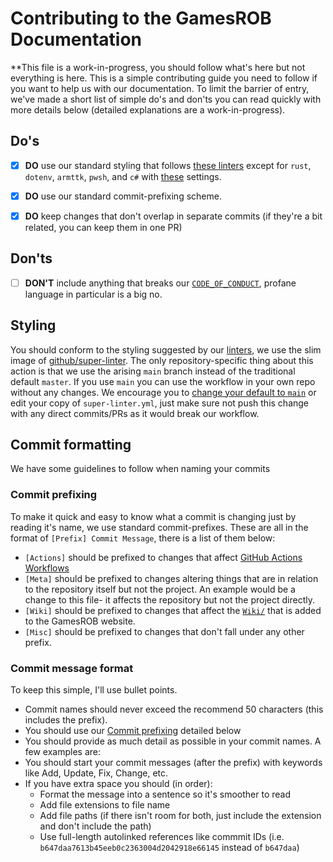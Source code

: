 # Contributing to the GamesROB Documentation
**This file is a work-in-progress, you should follow what's here but not everything is here.
This is a simple contributing guide you need to follow if you want to help us with our documentation. To limit the barrier of entry, we've made a short list of simple do's and don'ts you can read quickly with more details below (detailed explanations are a work-in-progress).


## Do's
- [x] **DO** use our standard styling that follows [these linters](https://github.com/github/super-linter#supported-linters) except for `rust`, `dotenv`, `armttk`, `pwsh`, and `c#` with [these](https://github.com/GamesROB/documentation/blob/main/.github/workflows/super-linter.yml) settings.
- [x] **DO** use our standard commit-prefixing scheme.
- [x] **DO** keep changes that don't overlap in separate commits (if they're a bit related, you can keep them in one PR)


## Don'ts
- [ ] **DON'T** include anything that breaks our [`CODE_OF_CONDUCT`](https://github.com/GamesROB/documentation/blob/main/CODE_OF_CONDUCT.md), profane language in particular is a big no.


## Styling
You should conform to the styling suggested by our [linters](https://github.com/GamesROB/documentation/blob/main/.github/workflows/super-linter.yml), we use the slim image of [github/super-linter](https://github.com/github/super-linter). The only repository-specific thing about this action is that we use the arising `main` branch instead of the traditional default `master`.
If you use `main` you can use the workflow in your own repo without any changes. We encourage you to [change your default to `main`](https://docs.github.com/github/administering-a-repository/managing-branches-in-your-repository/changing-the-default-branch) or edit your copy of `super-linter.yml`, just make sure not push this change with any direct commits/PRs as it would break our workflow.


## Commit formatting
We have some guidelines to follow when naming your commits


### Commit prefixing
To make it quick and easy to know what a commit is changing just by reading it's name, we use standard commit-prefixes. These are all in the format of `[Prefix] Commit Message`, there is a list of them below:
- `[Actions]` should be prefixed to changes that affect [GitHub Actions Workflows](https://github.com/GamesROB/documentation/blob/main/.github/workflows)
- `[Meta]` should be prefixed to changes altering things that are in relation to the repository itself but not the project. An example would be a change to this file- it affects the repository but not the project directly.
- `[Wiki]` should be prefixed to changes that affect the [`Wiki/`](https://github.com/GamesROB/documentation/blob/main/Wiki/) that is added to the GamesROB website.
- `[Misc]` should be prefixed to changes that don't fall under any other prefix.


### Commit message format
To keep this simple, I'll use bullet points.
- Commit names should never exceed the recommend 50 characters (this includes the prefix).
- You should use our [Commit prefixing](https://github.com/GamesROB/documentation/blob/main/.github/CONTRIBUTING.md#commit-prefixing) detailed below
- You should provide as much detail as possible in your commit names. A few examples are:
- You should start your commit messages (after the prefix) with keywords like Add, Update, Fix, Change, etc.
- If you have extra space you should (in order):
  - Format the message into a sentence so it's smoother to read
  - Add file extensions to file name
  - Add file paths (if there isn't room for both, just include the extension and don't include the path)
  - Use full-length autolinked references like commmit IDs (i.e. `b647daa7613b45eeb0c2363004d2042918e66145` instead of `b647daa`)